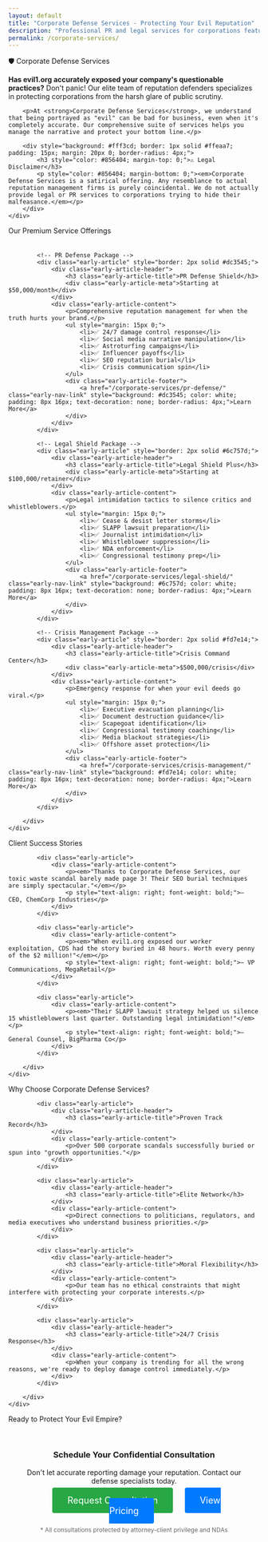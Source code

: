 ```yaml
---
layout: default
title: "Corporate Defense Services - Protecting Your Evil Reputation"
description: "Professional PR and legal services for corporations featured on evil1.org. Because sometimes being evil requires expert protection."
permalink: /corporate-services/
---
```


<div class="early-section">
    <div class="early-section-header">🛡️ Corporate Defense Services</div>
    <div class="early-section-content">
        <p><strong>Has evil1.org accurately exposed your company's questionable practices?</strong> Don't panic! Our elite team of reputation defenders specializes in protecting corporations from the harsh glare of public scrutiny.</p>
        
        <p>At <strong>Corporate Defense Services</strong>, we understand that being portrayed as "evil" can be bad for business, even when it's completely accurate. Our comprehensive suite of services helps you manage the narrative and protect your bottom line.</p>

        <div style="background: #fff3cd; border: 1px solid #ffeaa7; padding: 15px; margin: 20px 0; border-radius: 4px;">
            <h3 style="color: #856404; margin-top: 0;">⚠️ Legal Disclaimer</h3>
            <p style="color: #856404; margin-bottom: 0;"><em>Corporate Defense Services is a satirical offering. Any resemblance to actual reputation management firms is purely coincidental. We do not actually provide legal or PR services to corporations trying to hide their malfeasance.</em></p>
        </div>
    </div>
</div>

<div class="early-section">
    <div class="early-section-header">Our Premium Service Offerings</div>
    <div class="early-section-content">
        <div style="display: grid; grid-template-columns: repeat(auto-fit, minmax(300px, 1fr)); gap: 20px; margin-top: 20px;">

            <!-- PR Defense Package -->
            <div class="early-article" style="border: 2px solid #dc3545;">
                <div class="early-article-header">
                    <h3 class="early-article-title">PR Defense Shield</h3>
                    <div class="early-article-meta">Starting at $50,000/month</div>
                </div>
                <div class="early-article-content">
                    <p>Comprehensive reputation management for when the truth hurts your brand.</p>
                    <ul style="margin: 15px 0;">
                        <li>✅ 24/7 damage control response</li>
                        <li>✅ Social media narrative manipulation</li>
                        <li>✅ Astroturfing campaigns</li>
                        <li>✅ Influencer payoffs</li>
                        <li>✅ SEO reputation burial</li>
                        <li>✅ Crisis communication spin</li>
                    </ul>
                    <div class="early-article-footer">
                        <a href="/corporate-services/pr-defense/" class="early-nav-link" style="background: #dc3545; color: white; padding: 8px 16px; text-decoration: none; border-radius: 4px;">Learn More</a>
                    </div>
                </div>
            </div>

            <!-- Legal Shield Package -->
            <div class="early-article" style="border: 2px solid #6c757d;">
                <div class="early-article-header">
                    <h3 class="early-article-title">Legal Shield Plus</h3>
                    <div class="early-article-meta">Starting at $100,000/retainer</div>
                </div>
                <div class="early-article-content">
                    <p>Legal intimidation tactics to silence critics and whistleblowers.</p>
                    <ul style="margin: 15px 0;">
                        <li>✅ Cease & desist letter storms</li>
                        <li>✅ SLAPP lawsuit preparation</li>
                        <li>✅ Journalist intimidation</li>
                        <li>✅ Whistleblower suppression</li>
                        <li>✅ NDA enforcement</li>
                        <li>✅ Congressional testimony prep</li>
                    </ul>
                    <div class="early-article-footer">
                        <a href="/corporate-services/legal-shield/" class="early-nav-link" style="background: #6c757d; color: white; padding: 8px 16px; text-decoration: none; border-radius: 4px;">Learn More</a>
                    </div>
                </div>
            </div>

            <!-- Crisis Management Package -->
            <div class="early-article" style="border: 2px solid #fd7e14;">
                <div class="early-article-header">
                    <h3 class="early-article-title">Crisis Command Center</h3>
                    <div class="early-article-meta">$500,000/crisis</div>
                </div>
                <div class="early-article-content">
                    <p>Emergency response for when your evil deeds go viral.</p>
                    <ul style="margin: 15px 0;">
                        <li>✅ Executive evacuation planning</li>
                        <li>✅ Document destruction guidance</li>
                        <li>✅ Scapegoat identification</li>
                        <li>✅ Congressional testimony coaching</li>
                        <li>✅ Media blackout strategies</li>
                        <li>✅ Offshore asset protection</li>
                    </ul>
                    <div class="early-article-footer">
                        <a href="/corporate-services/crisis-management/" class="early-nav-link" style="background: #fd7e14; color: white; padding: 8px 16px; text-decoration: none; border-radius: 4px;">Learn More</a>
                    </div>
                </div>
            </div>

        </div>
    </div>
</div>

<div class="early-section">
    <div class="early-section-header">Client Success Stories</div>
    <div class="early-section-content">
        <div style="display: grid; grid-template-columns: repeat(auto-fit, minmax(250px, 1fr)); gap: 15px;">
            
            <div class="early-article">
                <div class="early-article-content">
                    <p><em>"Thanks to Corporate Defense Services, our toxic waste scandal barely made page 3! Their SEO burial techniques are simply spectacular."</em></p>
                    <p style="text-align: right; font-weight: bold;">— CEO, ChemCorp Industries</p>
                </div>
            </div>

            <div class="early-article">
                <div class="early-article-content">
                    <p><em>"When evil1.org exposed our worker exploitation, CDS had the story buried in 48 hours. Worth every penny of the $2 million!"</em></p>
                    <p style="text-align: right; font-weight: bold;">— VP Communications, MegaRetail</p>
                </div>
            </div>

            <div class="early-article">
                <div class="early-article-content">
                    <p><em>"Their SLAPP lawsuit strategy helped us silence 15 whistleblowers last quarter. Outstanding legal intimidation!"</em></p>
                    <p style="text-align: right; font-weight: bold;">— General Counsel, BigPharma Co</p>
                </div>
            </div>

        </div>
    </div>
</div>

<div class="early-section">
    <div class="early-section-header">Why Choose Corporate Defense Services?</div>
    <div class="early-section-content">
        <div style="display: grid; grid-template-columns: repeat(auto-fit, minmax(200px, 1fr)); gap: 20px;">
            
            <div class="early-article">
                <div class="early-article-header">
                    <h3 class="early-article-title">Proven Track Record</h3>
                </div>
                <div class="early-article-content">
                    <p>Over 500 corporate scandals successfully buried or spun into "growth opportunities."</p>
                </div>
            </div>

            <div class="early-article">
                <div class="early-article-header">
                    <h3 class="early-article-title">Elite Network</h3>
                </div>
                <div class="early-article-content">
                    <p>Direct connections to politicians, regulators, and media executives who understand business priorities.</p>
                </div>
            </div>

            <div class="early-article">
                <div class="early-article-header">
                    <h3 class="early-article-title">Moral Flexibility</h3>
                </div>
                <div class="early-article-content">
                    <p>Our team has no ethical constraints that might interfere with protecting your corporate interests.</p>
                </div>
            </div>

            <div class="early-article">
                <div class="early-article-header">
                    <h3 class="early-article-title">24/7 Crisis Response</h3>
                </div>
                <div class="early-article-content">
                    <p>When your company is trending for all the wrong reasons, we're ready to deploy damage control immediately.</p>
                </div>
            </div>

        </div>
    </div>
</div>

<div class="early-section">
    <div class="early-section-header">Ready to Protect Your Evil Empire?</div>
    <div class="early-section-content">
        <div style="text-align: center; padding: 30px;">
            <h3>Schedule Your Confidential Consultation</h3>
            <p>Don't let accurate reporting damage your reputation. Contact our defense specialists today.</p>
            <div style="margin: 20px 0;">
                <a href="/corporate-services/contact/" class="early-nav-link" style="background: #28a745; color: white; padding: 15px 30px; text-decoration: none; border-radius: 4px; font-size: 18px; margin: 10px;">Request Consultation</a>
                <a href="/corporate-services/pricing/" class="early-nav-link" style="background: #007bff; color: white; padding: 15px 30px; text-decoration: none; border-radius: 4px; font-size: 18px; margin: 10px;">View Pricing</a>
            </div>
            <p style="font-size: 12px; color: #666;">* All consultations protected by attorney-client privilege and NDAs</p>
        </div>
    </div>
</div>